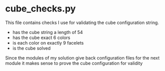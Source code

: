 # cube_checks.py

This file contains checks I use for validating the cube configuration string.

- has the cube string a length of 54
- has the cube exact 6 colors
- is each color on exactly 9 facelets
- is the cube solved

Since the modules of my solution give back configuration files for the next module it makes sense to prove the cube configuration for validity

